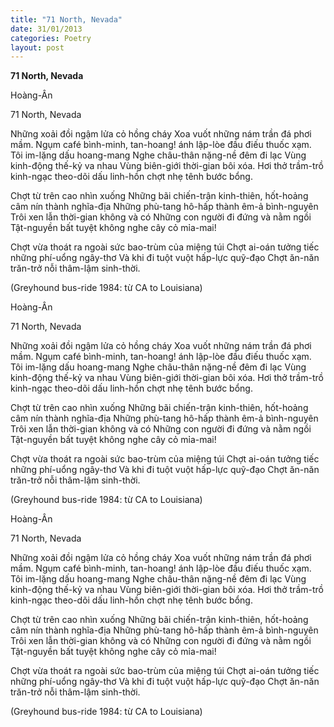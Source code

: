 ```yaml
---
title: "71 North, Nevada"
date: 31/01/2013
categories: Poetry
layout: post
---
```


**71 North, Nevada**

Hoàng-Ân

71 North, Nevada


Những xoải đồi ngậm lửa cỏ hồng cháy
Xoa vuốt những nám trần đá phơi mầm.
Ngụm café bình-minh,
tan-hoang! ánh lập-lòe đầu điếu thuốc xạm.
Tôi im-lặng dấu hoang-mang
Nghe châu-thân nặng-nề đêm đi lạc
Vùng kinh-động thế-kỷ va nhau
Vùng biên-giới thời-gian bôi xóa.
Hơi thở trầm-trồ kinh-ngạc
theo-dõi dấu linh-hồn
chợt nhẹ tênh bước bổng.

Chợt từ trên cao nhìn xuống
Những bãi chiến-trận kinh-thiên,
hốt-hoảng câm nín thành nghĩa-địa
Những phù-tang hô-hấp thành êm-ả bình-nguyên
Trôi xen lẫn thời-gian không và có
Những con người đi đứng và nằm ngồi
Tật-nguyền bất tuyệt không nghe cây cỏ mỉa-mai!

Chợt vừa thoát ra ngoài sức bao-trùm của miệng túi
Chợt ai-oán tưởng tiếc những phí-uổng ngây-thơ
Và khi đi tuột vuột hấp-lực quỹ-đạo
Chợt ăn-năn trăn-trở nỗi thâm-lậm sinh-thời.


(Greyhound bus-ride 1984: từ CA to Louisiana)

Hoàng-Ân

71 North, Nevada


Những xoải đồi ngậm lửa cỏ hồng cháy
Xoa vuốt những nám trần đá phơi mầm.
Ngụm café bình-minh,
tan-hoang! ánh lập-lòe đầu điếu thuốc xạm.
Tôi im-lặng dấu hoang-mang
Nghe châu-thân nặng-nề đêm đi lạc
Vùng kinh-động thế-kỷ va nhau
Vùng biên-giới thời-gian bôi xóa.
Hơi thở trầm-trồ kinh-ngạc
theo-dõi dấu linh-hồn
chợt nhẹ tênh bước bổng.

Chợt từ trên cao nhìn xuống
Những bãi chiến-trận kinh-thiên,
hốt-hoảng câm nín thành nghĩa-địa
Những phù-tang hô-hấp thành êm-ả bình-nguyên
Trôi xen lẫn thời-gian không và có
Những con người đi đứng và nằm ngồi
Tật-nguyền bất tuyệt không nghe cây cỏ mỉa-mai!

Chợt vừa thoát ra ngoài sức bao-trùm của miệng túi
Chợt ai-oán tưởng tiếc những phí-uổng ngây-thơ
Và khi đi tuột vuột hấp-lực quỹ-đạo
Chợt ăn-năn trăn-trở nỗi thâm-lậm sinh-thời.


(Greyhound bus-ride 1984: từ CA to Louisiana)

Hoàng-Ân

71 North, Nevada


Những xoải đồi ngậm lửa cỏ hồng cháy
Xoa vuốt những nám trần đá phơi mầm.
Ngụm café bình-minh,
tan-hoang! ánh lập-lòe đầu điếu thuốc xạm.
Tôi im-lặng dấu hoang-mang
Nghe châu-thân nặng-nề đêm đi lạc
Vùng kinh-động thế-kỷ va nhau
Vùng biên-giới thời-gian bôi xóa.
Hơi thở trầm-trồ kinh-ngạc
theo-dõi dấu linh-hồn
chợt nhẹ tênh bước bổng.

Chợt từ trên cao nhìn xuống
Những bãi chiến-trận kinh-thiên,
hốt-hoảng câm nín thành nghĩa-địa
Những phù-tang hô-hấp thành êm-ả bình-nguyên
Trôi xen lẫn thời-gian không và có
Những con người đi đứng và nằm ngồi
Tật-nguyền bất tuyệt không nghe cây cỏ mỉa-mai!

Chợt vừa thoát ra ngoài sức bao-trùm của miệng túi
Chợt ai-oán tưởng tiếc những phí-uổng ngây-thơ
Và khi đi tuột vuột hấp-lực quỹ-đạo
Chợt ăn-năn trăn-trở nỗi thâm-lậm sinh-thời.


(Greyhound bus-ride 1984: từ CA to Louisiana)

